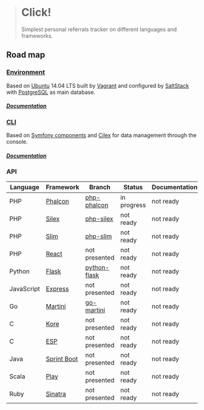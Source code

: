 > # Click!
>
> Simplest personal referrals tracker on different languages and frameworks.

## Road map

### [Environment](../../tree/environment)

Based on [Ubuntu](http://www.ubuntu.com/) 14.04 LTS built by [Vagrant](https://www.vagrantup.com/)
and configured by [SaltStack](http://saltstack.com/) with [PostgreSQL](http://www.postgresql.org/) as main database.

##### [Documentation](../../tree/environment/docs)

### [CLI](../../tree/cli)

Based on [Symfony components](http://symfony.com/components) and [Cilex](https://github.com/Cilex/Cilex) for data
management through the console.

##### [Documentation](../../tree/cli/docs)

### API

| Language   | Framework                                                     | Branch                                  | Status      | Documentation |
| ---------- | ------------------------------------------------------------- | --------------------------------------- | ----------- | ------------- |
| PHP        | [Phalcon](https://github.com/phalcon/cphalcon)                | [php-phalcon](../../tree/php-phalcon)   | in progress | not ready     |
| PHP        | [Silex](https://github.com/silexphp/Silex)                    | [php-silex](../../tree/php-silex)       | not ready   | not ready     |
| PHP        | [Slim](https://github.com/slimphp/Slim)                       | [php-slim](../../tree/php-slim)         | not ready   | not ready     |
| PHP        | [React](https://github.com/reactphp/react)                    | not presented                           | not ready   | not ready     |
| Python     | [Flask](https://github.com/mitsuhiko/flask)                   | [python-flask](../../tree/python-flask) | not ready   | not ready     |
| JavaScript | [Express](https://github.com/strongloop/express)              | not presented                           | not ready   | not ready     |
| Go         | [Martini](https://github.com/go-martini/martini)              | [go-martini](../../tree/go-martini)     | not ready   | not ready     |
| C          | [Kore](https://github.com/jorisvink/kore)                     | not presented                           | not ready   | not ready     |
| C          | [ESP](https://github.com/embedthis/esp)                       | not presented                           | not ready   | not ready     |
| Java       | [Sprint Boot](https://github.com/spring-projects/spring-boot) | not presented                           | not ready   | not ready     |
| Scala      | [Play](https://github.com/playframework/playframework)        | not presented                           | not ready   | not ready     |
| Ruby       | [Sinatra](https://github.com/sinatra/sinatra)                 | not presented                           | not ready   | not ready     |
